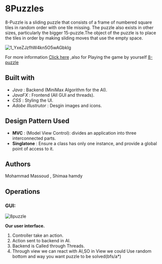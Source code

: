 # 8Puzzles
8-Puzzle is a sliding puzzle that consists of a frame of numbered square tiles in random order with one tile missing.
The puzzle also exists in other sizes, particularly the bigger 15-puzzle.The object of the puzzle is to place the tiles in order
by making sliding moves that use the empty space.

![1_YxeZJzfhW4kn5O5wAGbkIg](https://user-images.githubusercontent.com/53627971/62878654-cbae0900-bd29-11e9-98fc-ad604f9cc7b4.gif)

For more information [Click here](https://en.wikipedia.org/wiki/15_puzzle)
,also for Playing the game by yourself [8-puzzle](https://murhafsousli.github.io/8puzzle/#/)
## Built with
  - *Java* : Backend (MiniMax Algorithm for the AI).
  - *JavaFX* : Frontend (All GUI and threads).
  - *CSS* : Styling the UI.
  - *Adobe Illustrutor* : Desgin images and icons.
 
## Design Pattern Used

  - **MVC** : (Model View Control): divides an application into three interconnected parts.
  - **Singlatone** : Ensure a class has only one instance, and provide a global point of access to it.
## Authors
Mohammad Massoud , Shimaa hamdy

## Operations 
### GUI:
![8puzzle](https://user-images.githubusercontent.com/53627971/66707374-b8c2af80-ed3f-11e9-9ea1-0b076a373a4c.gif)



**Our user interface.**
   1. Controller take an action.
   2. Action sent to backend in AI.
   3. Backend is Called through Threads.
   4. Through view we can react with AI,SO in View we could 
   Use random bottom and way you want puzzle to be solved(bfs/a*)
   
   